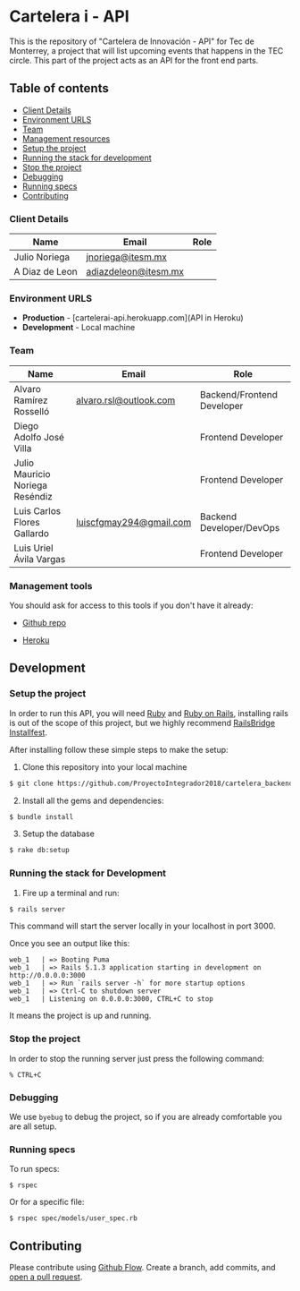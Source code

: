 # Cartelera i - API

This is the repository of "Cartelera de Innovación - API" for Tec de Monterrey,
a project that will list upcoming events that happens in the TEC circle. This
part of the project acts as an API for the front end parts.

## Table of contents

* [Client Details](#client-details)
* [Environment URLS](#environment-urls)
* [Team](#team)
* [Management resources](#management-resources)
* [Setup the project](#setup-the-project)
* [Running the stack for development](#running-the-stack-for-development)
* [Stop the project](#stop-the-project)
* [Debugging](#debugging)
* [Running specs](#running-specs)
* [Contributing](#contributing)


### Client Details

| Name               | Email                 | Role |
| ------------------ | --------------------- | ---- |
| Julio Noriega      | jnoriega@itesm.mx     |      |
| A Diaz de Leon     | adiazdeleon@itesm.mx  |      |


### Environment URLS

* **Production** - [cartelerai-api.herokuapp.com](API in Heroku)
* **Development** - Local machine

### Team

| Name                             | Email                   | Role                       |
| -------------------------------- | ----------------------- | -------------------------- |
| Alvaro Ramírez Rosselló          | alvaro.rsl@outlook.com  | Backend/Frontend Developer |
| Diego Adolfo José Villa          |                         | Frontend Developer         |
| Julio Mauricio Noriega Reséndiz  |                         | Frontend Developer         |
| Luis Carlos Flores Gallardo      | luiscfgmay294@gmail.com | Backend Developer/DevOps   |
| Luis Uriel Ávila Vargas          |                         | Frontend Developer         |

### Management tools

You should ask for access to this tools if you don't have it already:

* [Github repo](https://github.com/ProyectoIntegrador2018/cartelera_backend)
<!-- * [Backlog]() -->
* [Heroku](https://cartelera-api.herokuapp.com/)
<!-- * [Documentation]() -->

## Development

### Setup the project

In order to run this API, you will need [Ruby](https://www.ruby-lang.org/en/) and [Ruby on Rails](https://rubyonrails.org/),
installing rails is out of the scope of this project, but we highly recommend [RailsBridge Installfest](http://installfest.railsbridge.org/installfest/).

After installing follow these simple steps to make the setup:

1. Clone this repository into your local machine

```bash
$ git clone https://github.com/ProyectoIntegrador2018/cartelera_backend.git
```

2. Install all the gems and dependencies:

```bash
$ bundle install
```

3. Setup the database

```bash
$ rake db:setup
```

### Running the stack for Development

1. Fire up a terminal and run:

```bash
$ rails server
```

This command will start the server locally in your localhost in port 3000.

Once you see an output like this:

```
web_1   | => Booting Puma
web_1   | => Rails 5.1.3 application starting in development on http://0.0.0.0:3000
web_1   | => Run `rails server -h` for more startup options
web_1   | => Ctrl-C to shutdown server
web_1   | Listening on 0.0.0.0:3000, CTRL+C to stop
```

It means the project is up and running.

### Stop the project

In order to stop the running server just press the following command:

```
% CTRL+C
```

### Debugging

We use `byebug` to debug the project, so if you are already comfortable you are
all setup.

### Running specs

To run specs:

```
$ rspec
```

Or for a specific file:

```
$ rspec spec/models/user_spec.rb
```

## Contributing

Please contribute using [Github Flow](https://guides.github.com/introduction/flow/). Create a branch, add commits, and [open a pull request](https://github.com/ProyectoIntegrador2018/cartelera_backend).
